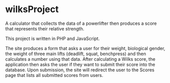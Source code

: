 # wilksProject
A calculator that collects the data of a powerlifter then produces a score that represents their relative strength.

This project is written in PHP and JavaScript.

The site produces a form that asks a user for their weight, biological gender, the weight of three main lifts (deadlift, squat, benchpress) and then calculates a number using that data. After calculating a Wilks score, the application then asks the user if they want to submit their score into the database. Upon submission, the site will redirect the user to the Scores page that lists all submitted scores from users.
